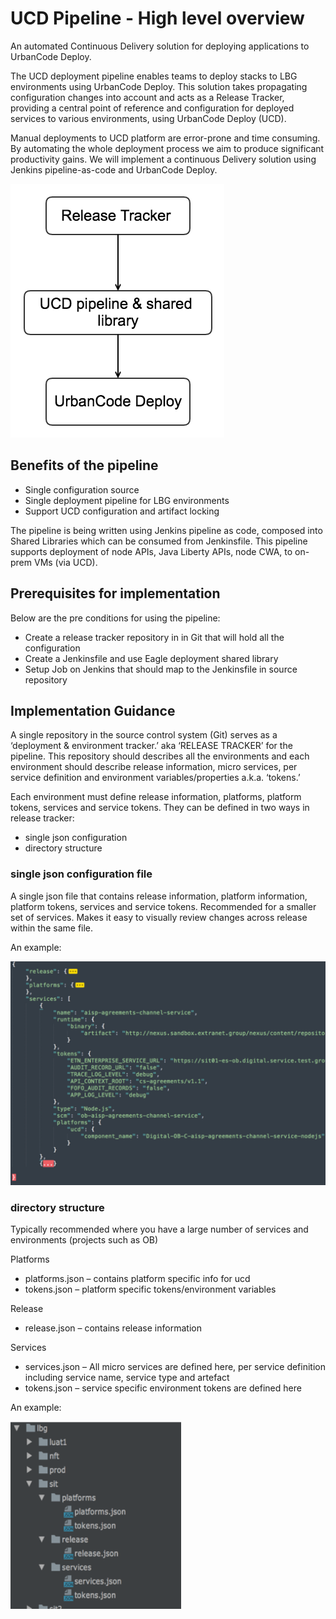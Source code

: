 # UCD Pipeline - High level overview

An automated Continuous Delivery solution for deploying applications to UrbanCode Deploy.

The UCD deployment pipeline enables teams to deploy stacks to LBG environments using UrbanCode Deploy. This solution takes propagating configuration changes into account and acts as a Release Tracker, providing a central point of reference and configuration for deployed services to various environments, using UrbanCode Deploy (UCD).

Manual deployments to UCD platform are error-prone and time consuming. By automating the whole deployment process we aim to produce significant productivity gains. We will implement a continuous Delivery solution using Jenkins pipeline-as-code and UrbanCode Deploy.

![process](ucd_pipeline.png)

## Benefits of the pipeline

- Single configuration source
- Single deployment pipeline for LBG environments
- Support UCD configuration and artifact locking

The pipeline is being written using Jenkins pipeline as code, composed into  Shared Libraries which can be consumed from Jenkinsfile. This pipeline supports deployment of node APIs, Java Liberty APIs, node CWA, to on-prem VMs (via UCD).

## Prerequisites for implementation

Below are the pre conditions for using the pipeline:

- Create a release tracker repository in in Git that will hold all the configuration
- Create a Jenkinsfile and use Eagle deployment shared library
- Setup Job on Jenkins that should map to the Jenkinsfile in source repository

## Implementation Guidance

A single repository in the source control system (Git) serves as a ‘deployment & environment tracker.’ aka ‘RELEASE TRACKER’ for the pipeline.  This repository should describes all the environments and each environment should describe release information, micro services, per service definition and environment variables/properties a.k.a. ‘tokens.’

Each environment must define release information, platforms, platform tokens, services and service tokens. They can be defined in two ways in release tracker:

- single json configuration
- directory structure

### single json configuration file

A single json file that contains release information, platform information, platform tokens, services and service tokens. Recommended for a smaller set of services. Makes it easy to visually review changes across release within the same file. 

An example:

![single json](single_json.png)

### directory structure

Typically recommended where you have a large number of services and environments (projects such as OB)

Platforms

- platforms.json – contains platform specific info for ucd
- tokens.json – platform specific tokens/environment variables

Release

- release.json – contains release information

Services

- services.json – All micro services are defined here,  per service definition including service name, service type and artefact
- tokens.json – service specific environment tokens are defined here

An example:

![directory structure](directory_structure.png)

